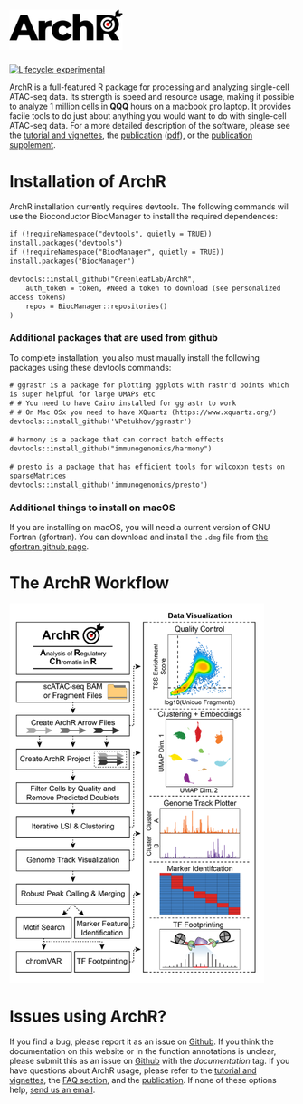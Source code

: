 # <img src="man/figures/ArchR_Logo_Integrated.png" alt="" width="200" >

[![Lifecycle: experimental](https://img.shields.io/badge/lifecycle-experimental-orange.svg)](https://www.tidyverse.org/lifecycle/#experimental)

ArchR is a full-featured R package for processing and analyzing single-cell ATAC-seq data. Its strength is speed and resource usage, making it possible to analyze 1 million cells in __QQQ__ hours on a macbook pro laptop. It provides facile tools to do just about anything you would want to do with single-cell ATAC-seq data. For a more detailed description of the software, please see the [tutorial and vignettes](articles/index.html), the [publication](https://greenleaf.stanford.edu/assets/pdf/) ([pdf](http://greenleaf.stanford.edu/assets/pdf/)), or the [publication supplement](http://greenleaf.stanford.edu/assets/pdf/).

# Installation of ArchR

ArchR installation currently requires devtools. The following commands will use the Bioconductor BiocManager to install the required dependences:

```{r}
if (!requireNamespace("devtools", quietly = TRUE)) install.packages("devtools")
if (!requireNamespace("BiocManager", quietly = TRUE)) install.packages("BiocManager")

devtools::install_github("GreenleafLab/ArchR",
	auth_token = token, #Need a token to download (see personalized access tokens)
	repos = BiocManager::repositories()
)
```

### Additional packages that are used from github
To complete installation, you also must maually install the following packages using these devtools commands:

```{r}
# ggrastr is a package for plotting ggplots with rastr'd points which is super helpful for large UMAPs etc
# # You need to have Cairo installed for ggrastr to work
# # On Mac OSx you need to have XQuartz (https://www.xquartz.org/)
devtools::install_github('VPetukhov/ggrastr')

# harmony is a package that can correct batch effects
devtools::install_github("immunogenomics/harmony")

# presto is a package that has efficient tools for wilcoxon tests on sparseMatrices
devtools::install_github('immunogenomics/presto')
```

### Additional things to install on macOS
If you are installing on macOS, you will need a current version of GNU Fortran (gfortran). You can download and install the `.dmg` file from [the gfortran github page](https://github.com/fxcoudert/gfortran-for-macOS/releases).

# The ArchR Workflow

<img src="man/figures/ArchR_Workflow.png" alt="" width="450">

# Issues using ArchR?
If you find a bug, please report it as an issue on [Github](https://github.com/GreenleafLab/ArchR/issues). If you think the documentation on this website or in the function annotations is unclear, please submit this as an issue on [Github](https://github.com/GreenleafLab/ArchR/issues) with the _documentation_ tag. If you have questions about ArchR usage, please refer to the [tutorial and vignettes](articles/index.html), the [FAQ section](articles/faq.html), and the [publication](https://greenleaf.stanford.edu/assets/pdf/). If none of these options help, [send us an email](mailto:archr.devs@gmail.com). 


